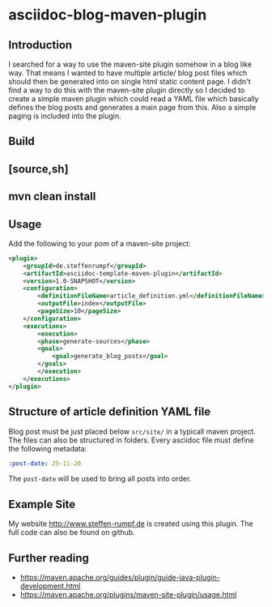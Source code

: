 # asciidoc-blog-maven-plugin

## Introduction

I searched for a way to use the maven-site plugin somehow in a blog like way. That means I wanted to have multiple article/ blog post files which should then be generated into on single html static content page. I didn't find a way to do this with the maven-site plugin directly so I decided to create a simple maven plugin which could read a YAML file which basically defines the blog posts and generates a main page from this. Also a simple paging is included into the plugin.

## Build

[source,sh]
----
mvn clean install
----

## Usage

Add the following to your pom of a maven-site project:

```xml
<plugin>
    <groupId>de.steffenrumpf</groupId>
    <artifactId>asciidoc-template-maven-plugin</artifactId>
    <version>1.0-SNAPSHOT</version>
    <configuration>
        <definitionFileName>article_definition.yml</definitionFileName>
        <outputFile>index</outputFile>
        <pageSize>10</pageSize>
    </configuration>
    <executions>
        <execution>
        <phase>generate-sources</phase>
        <goals>
            <goal>generate_blog_posts</goal>
        </goals>
        </execution>
    </executions>
</plugin>
```

## Structure of article definition YAML file

Blog post must be just placed below `src/site/` in a typicall maven project. The files can also be structured in folders. Every asciidoc file must define the following metadata:

```yaml
:post-date: 25-11-20
```
The `post-date` will be used to bring all posts into order.

## Example Site

My website http://www.steffen-rumpf.de is created using this plugin. The full code can also be found on github.

## Further reading

- https://maven.apache.org/guides/plugin/guide-java-plugin-development.html
- https://maven.apache.org/plugins/maven-site-plugin/usage.html